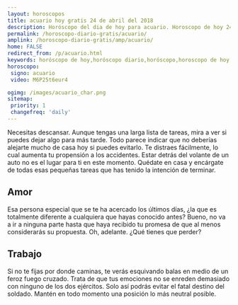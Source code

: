 ```yaml
---
layout: horoscopos
title: acuario hoy gratis 24 de abril del 2018 
description: Horóscopo del dia de hoy para acuario. Horoscopo de hoy 24 de abril del 2018. Las predicciones de amor, trabajo, vida personal gratis.
permalink: /horoscopo-diario-gratis/acuario/
amplink: /horoscopo-diario-gratis/amp/acuario/
home: FALSE
redirect_from: /p/acuario.html
keywords: horóscopo de hoy,horóscopo diario,horóscopo,horoscopo de hoy acuario,horoscopos diarios gratis del dia de hoy,horóscopo diario gratis,horoscopo de acuario hoy ,horóscopo esperanza gracia,horoscopo acuario hoy,horoscop,horóscopos gratis,Tarot,Astrologia,Zodíaco,horoscopo gratis,Horóscopo gratis,horoscopo,horoscopo de hoy,Aries,Tauro,Géminis,Geminis,Cáncer,Cancer,Leo,Virgo,Libra,Escorpio,Sagitario,Capricornio,Acuario,Piscis,2018,2019
horoscopo:
 signo: acuario
 video: M6P25t6eur4

ogimg: /images/acuario_char.png
sitemap:
 priority: 1
 changefreq: 'daily'
---
```



Necesitas descansar. Aunque tengas una larga lista de tareas, mira a ver si puedes dejar algo para más tarde. Todo parece indicar que no deberías alejarte mucho de casa hoy si puedes evitarlo. Te distraes fácilmente, lo cual aumenta tu propensión a los accidentes. Estar detrás del volante de un auto no es el lugar para ti en este momento. Quédate en casa y encárgate de todas esas pequeñas tareas que has tenido la intención de terminar.

## Amor

Esa persona especial que se te ha acercado los últimos días, ¿la que es totalmente diferente a cualquiera que hayas conocido antes? Bueno, no va a ir a ninguna parte hasta que haya recibido tu promesa de que al menos considerarás su propuesta. Oh, adelante. ¿Qué tienes que perder?

## Trabajo

Si no te fijas por donde caminas, te verás esquivando balas en medio de un feroz fuego cruzado. Trata de que tus emociones no se enreden demasiado con ninguno de los dos ejércitos. Solo así podrás evitar el fatal destino del soldado. Mantén en todo momento una posición lo más neutral posible.